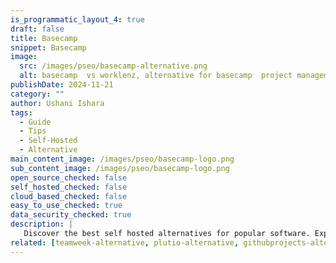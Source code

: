 ```yaml
---
is_programmatic_layout_4: true
draft: false
title: Basecamp 
snippet: Basecamp 
image:
  src: /images/pseo/basecamp-alternative.png
  alt: basecamp  vs worklenz, alternative for basecamp  project managemet tool, task management, resource management, productivity, self-hosted
publishDate: 2024-11-21
category: ""
author: Ushani Ishara
tags:
  - Guide
  - Tips
  - Self-Hosted
  - Alternative
main_content_image: /images/pseo/basecamp-logo.png
sub_content_image: /images/pseo/basecamp-logo.png
open_source_checked: false
self_hosted_checked: false
cloud_based_checked: false
easy_to_use_checked: true
data_security_checked: true
description: |
   Discover the best self hosted alternatives for popular software. Explore our comprehensive guides and find the perfect solution for your needs today.
related: [teamweek-alternative, plutio-alternative, githubprojects-alternative, notion-alternative]
---
```

